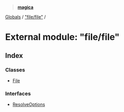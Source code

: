 > **[magica](../README.md)**

[Globals](../README.md) / ["file/file"](_file_file_.md) /

# External module: "file/file"

## Index

### Classes

* [File](../classes/_file_file_.file.md)

### Interfaces

* [ResolveOptions](../interfaces/_file_file_.resolveoptions.md)